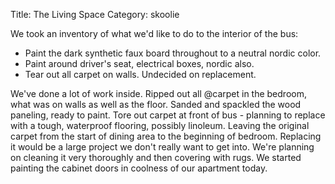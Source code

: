 Title: The Living Space
Category: skoolie

We took an inventory of what we'd like to do to the interior of the
bus:
 - Paint the dark synthetic faux board throughout to a neutral nordic color.
 - Paint around driver's seat, electrical boxes, nordic also.
 - Tear out all carpet on walls. Undecided on replacement.

We've done a lot of work inside. Ripped out all @carpet in the bedroom, what was
on walls as well as the floor. Sanded and spackled the wood paneling, ready to
paint. Tore out carpet at front of bus - planning to replace with a tough,
waterproof flooring, possibly linoleum. Leaving the original carpet from the
start of dining area to the beginning of bedroom. Replacing it would be a large
project we don't really want to get into. We're planning on cleaning it very
thoroughly and then covering with rugs. We started painting the cabinet doors
in coolness of our apartment today. 

